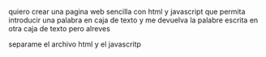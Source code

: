 
quiero crear una pagina web sencilla con html y javascript que permita introducir una palabra en caja de texto y me devuelva la palabre escrita en otra caja de texto pero alreves

separame el archivo html y el javascritp